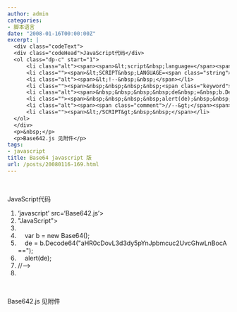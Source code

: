 ```yaml
---
author: admin
categories:
- 脚本语言
date: "2008-01-16T00:00:00Z"
excerpt: |
  <div class="codeText">
  <div class="codeHead">JavaScript代码</div>
  <ol class="dp-c" start="1">
      <li class="alt"><span><span>&lt;script&nbsp;language=</span><span class="string">'javascript'</span><span>&nbsp;src=</span><span class="string">'Base642.js'</span><span>&gt;&lt;/script&gt;&nbsp;&nbsp;</span></span></li>
      <li class=""><span>&lt;SCRIPT&nbsp;LANGUAGE=<span class="string">&quot;JavaScript&quot;</span><span>&gt;&nbsp;&nbsp;</span></span></li>
      <li class="alt"><span>&lt;!--&nbsp;&nbsp;</span></li>
      <li class=""><span>&nbsp;&nbsp;&nbsp;&nbsp;<span class="keyword">var</span><span>&nbsp;b&nbsp;=&nbsp;</span><span class="keyword">new</span><span>&nbsp;Base64();&nbsp;&nbsp;</span></span></li>
      <li class="alt"><span>&nbsp;&nbsp;&nbsp;&nbsp;de&nbsp;=&nbsp;b.Decode64(<span class="string">&quot;aHR0cDovL3d3dy5pYnJpbmcuc2UvcGhwLnBocA==&quot;</span><span>);&nbsp;&nbsp;</span></span></li>
      <li class=""><span>&nbsp;&nbsp;&nbsp;&nbsp;alert(de);&nbsp;&nbsp;</span></li>
      <li class="alt"><span><span class="comment">//--&gt;</span><span>&nbsp;&nbsp;</span></span></li>
      <li class=""><span>&lt;/SCRIPT&gt;&nbsp;&nbsp;</span></li>
  </ol>
  </div>
  <p>&nbsp;</p>
  <p>Base642.js 见附件</p>
tags:
- javascript
title: Base64 javascript 版
url: /posts/20080116-169.html
---
```

&nbsp;

<div class="codeText">
  <div class="codeHead">
    JavaScript代码
  </div>
  
  <ol class="dp-c" start="1">
    <li class="alt">
      <span><span><script&nbsp;language=</span><span class="string">&#8216;javascript&#8217;</span><span>&nbsp;src=</span><span class="string">&#8216;Base642.js&#8217;</span><span>></script>&nbsp;&nbsp;</span></span>
    </li>
    <li class="">
      <span><SCRIPT&nbsp;LANGUAGE=<span class="string">"JavaScript"</span><span>>&nbsp;&nbsp;</span></span>
    </li>
    <li class="alt">
      <span><!&#8211;&nbsp;&nbsp;</span>
    </li>
    <li class="">
      <span>&nbsp;&nbsp;&nbsp;&nbsp;<span class="keyword">var</span><span>&nbsp;b&nbsp;=&nbsp;</span><span class="keyword">new</span><span>&nbsp;Base64();&nbsp;&nbsp;</span></span>
    </li>
    <li class="alt">
      <span>&nbsp;&nbsp;&nbsp;&nbsp;de&nbsp;=&nbsp;b.Decode64(<span class="string">"aHR0cDovL3d3dy5pYnJpbmcuc2UvcGhwLnBocA=="</span><span>);&nbsp;&nbsp;</span></span>
    </li>
    <li class="">
      <span>&nbsp;&nbsp;&nbsp;&nbsp;alert(de);&nbsp;&nbsp;</span>
    </li>
    <li class="alt">
      <span><span class="comment">//&#8211;></span><span>&nbsp;&nbsp;</span></span>
    </li>
    <li class="">
      <span></SCRIPT>&nbsp;&nbsp;</span>
    </li>
  </ol>
</div>

&nbsp;

Base642.js 见附件